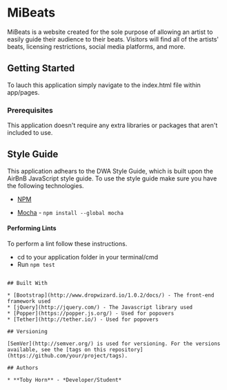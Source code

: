# MiBeats

MiBeats is a website created for the sole purpose of allowing an artist to easily guide their audience to their beats. Visitors will find all of the artists' beats, licensing  restrictions, social media platforms, and more.

## Getting Started

To lauch this application simply navigate to the index.html file within app/pages.

### Prerequisites

This application doesn't require any extra libraries or packages that aren't included to use.

## Style Guide
This application adhears to the DWA Style Guide, which is built upon the AirBnB JavaScript style guide. To use the style guide make sure you have the following technologies.

* [NPM](https://docs.npmjs.com/getting-started/installing-node)

* [Mocha](https://mochajs.org/#installation) - `npm install --global mocha`
  
#### Performing Lints
To perform a lint follow these instructions.
* cd to your application folder in your terminal/cmd
* Run `npm test`
```

## Built With

* [Bootstrap](http://www.dropwizard.io/1.0.2/docs/) - The front-end framework used
* [jQuery](http://jquery.com/) - The Javascript library used
* [Popper](https://popper.js.org/) - Used for popovers
* [Tether](http://tether.io/) - Used for popovers

## Versioning

[SemVer](http://semver.org/) is used for versioning. For the versions available, see the [tags on this repository](https://github.com/your/project/tags).

## Authors

* **Toby Horn** - *Developer/Student*
